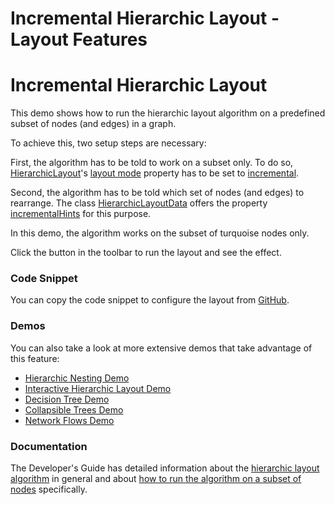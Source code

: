 <!--
 //////////////////////////////////////////////////////////////////////////////
 // @license
 // This file is part of yFiles for HTML 2.6.0.3.
 // Use is subject to license terms.
 //
 // Copyright (c) 2000-2024 by yWorks GmbH, Vor dem Kreuzberg 28,
 // 72070 Tuebingen, Germany. All rights reserved.
 //
 //////////////////////////////////////////////////////////////////////////////
-->
# Incremental Hierarchic Layout - Layout Features

# Incremental Hierarchic Layout

This demo shows how to run the hierarchic layout algorithm on a predefined subset of nodes (and edges) in a graph.

To achieve this, two setup steps are necessary:

First, the algorithm has to be told to work on a subset only. To do so, [HierarchicLayout](https://docs.yworks.com/yfileshtml/#/api/HierarchicLayout)'s [layout mode](https://docs.yworks.com/yfileshtml/#/api/Hierarchic#layoutMode) property has to be set to [incremental](https://docs.yworks.com/yfileshtml/#/api/LayoutMode#INCREMENTAL).

Second, the algorithm has to be told which set of nodes (and edges) to rearrange. The class [HierarchicLayoutData](https://docs.yworks.com/yfileshtml/#/api/HierarchicLayoutData) offers the property [incrementalHints](https://docs.yworks.com/yfileshtml/#/api/HierarchicLayoutData#incrementalHints) for this purpose.

In this demo, the algorithm works on the subset of turquoise nodes only.

Click the button in the toolbar to run the layout and see the effect.

### Code Snippet

You can copy the code snippet to configure the layout from [GitHub](https://github.com/yWorks/yfiles-for-html-demos/blob/master/demos/layout-features/hierarchic-incremental/HierarchicIncremental.ts).

### Demos

You can also take a look at more extensive demos that take advantage of this feature:

- [Hierarchic Nesting Demo](../../layout/hierarchic-nesting/)
- [Interactive Hierarchic Layout Demo](../../layout/interactive-hierarchic/)
- [Decision Tree Demo](../../showcase/decisiontree/)
- [Collapsible Trees Demo](../../view/collapse/)
- [Network Flows Demo](../../analysis/networkflows/)

### Documentation

The Developer's Guide has detailed information about the [hierarchic layout algorithm](https://docs.yworks.com/yfileshtml/#/dguide/hierarchical_layout) in general and about [how to run the algorithm on a subset of nodes](https://docs.yworks.com/yfileshtml/#/dguide/hierarchical_layout-incremental_layout) specifically.
